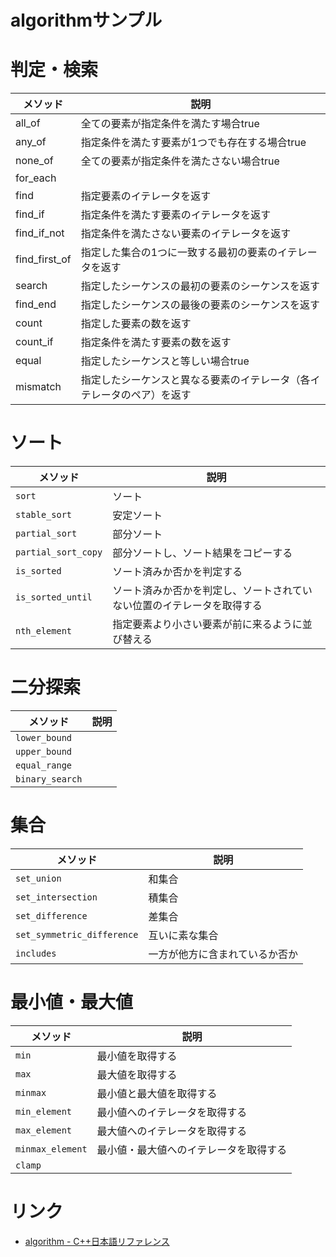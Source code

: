 # algorithmサンプル

# 判定・検索

|メソッド|説明|
|---|---|
|all_of|全ての要素が指定条件を満たす場合true|
|any_of|指定条件を満たす要素が1つでも存在する場合true|
|none_of|全ての要素が指定条件を満たさない場合true|
|for_each||
|find|指定要素のイテレータを返す|
|find_if|指定条件を満たす要素のイテレータを返す|
|find_if_not|指定条件を満たさない要素のイテレータを返す|
|find_first_of|指定した集合の1つに一致する最初の要素のイテレータを返す|
|search|指定したシーケンスの最初の要素のシーケンスを返す|
|find_end|指定したシーケンスの最後の要素のシーケンスを返す|
|count|指定した要素の数を返す|
|count_if|指定条件を満たす要素の数を返す|
|equal|指定したシーケンスと等しい場合true|
|mismatch|指定したシーケンスと異なる要素のイテレータ（各イテレータのペア）を返す|

# ソート

|メソッド|説明|
|---|---|
|`sort`|ソート|
|`stable_sort`|安定ソート|
|`partial_sort`|部分ソート|
|`partial_sort_copy`|部分ソートし、ソート結果をコピーする|
|`is_sorted`|ソート済みか否かを判定する|
|`is_sorted_until`|ソート済みか否かを判定し、ソートされていない位置のイテレータを取得する|
|`nth_element`|指定要素より小さい要素が前に来るように並び替える|

# 二分探索

|メソッド|説明|
|---|---|
|`lower_bound`||
|`upper_bound`||
|`equal_range`||
|`binary_search`||

# 集合

|メソッド|説明|
|---|---|
|`set_union`|和集合|
|`set_intersection`|積集合|
|`set_difference`|差集合|
|`set_symmetric_difference`|互いに素な集合|
|`includes`|一方が他方に含まれているか否か|

# 最小値・最大値

|メソッド|説明|
|---|---|
|`min`|最小値を取得する|
|`max`|最大値を取得する|
|`minmax`|最小値と最大値を取得する|
|`min_element`|最小値へのイテレータを取得する|
|`max_element`|最大値へのイテレータを取得する|
|`minmax_element`|最小値・最大値へのイテレータを取得する|
|`clamp`||


# リンク

- [algorithm - C++日本語リファレンス](https://cpprefjp.github.io/reference/algorithm.html)
